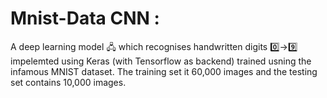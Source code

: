 # Mnist-Data CNN : 


A deep learning model 🖧 which recognises handwritten digits 0️⃣->9️⃣ impelemted using Keras (with Tensorflow as backend) trained usning the infamous MNIST dataset.
The training set it 60,000 images and the testing set contains 10,000 images.
